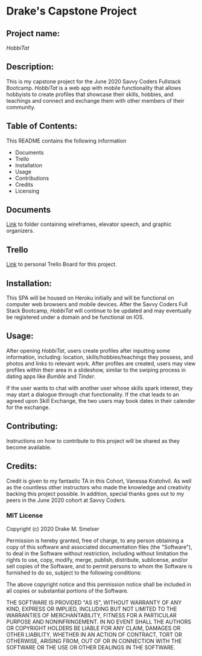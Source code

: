 # Drake's Capstone Project

## Project name:
_HobbiTat_


## Description:
This is my capstone project for the June 2020 Savvy Coders Fullstack Bootcamp. _HobbiTat_ is
a web app with mobile functionality that allows hobbyists to create profiles that showcase their skills, hobbies, and teachings and connect and exchange them with other members of their community.



## Table of Contents:
This README contains the following information
- Documents
- Trello
- Installation
- Usage
- Contributions
- Credits
- Licensing

## Documents
[Link](https://github.com/drakesmelser54/HobbiTat/tree/master/DOCS) to folder containing wireframes, elevator speech, and graphic organizers.

## Trello
[Link](https://trello.com/b/tVQ7Afir/capstone) to personal Trello Board for this project.

## Installation:
This SPA will be housed on Heroku initially and will be functional on computer web browsers and mobile devices. After the Savvy Coders Full Stack Bootcamp, _HobbiTat_ will continue to be updated and may eventually be registered under a domain and be functional on IOS.

## Usage:
After opening _HobbiTat_, users create profiles after inputting some information, including: location, skills/hobbies/teachings they possess, and photos and links to relevant work. After profiles are created, users may view profiles within their area in a slideshow, similar to the swiping process in dating apps like _Bumble_ and _Tinder_.

If the user wants to chat with another user whose skills spark interest, they may start a dialogue through chat functionality. If the chat leads to an agreed upon Skill Exchange, the two users may book dates in their calender for the exchange.


## Contributing:
Instructions on how to contribute to this project will be shared as they become available.


## Credits:
Credit is given to my fantastic TA in this Cohort, Vanessa Kratohvil. As well as the countless other instructors who made the knowledge and creativity backing this project possible. In addition, special thanks goes out to my peers in the June 2020 cohort at Savvy Coders.


### MIT License
Copyright (c) 2020 Drake M. Smelser

Permission is hereby granted, free of charge, to any person obtaining a copy of this software and associated documentation files (the "Software"), to deal in the Software without restriction, including without limitation the rights to use, copy, modify, merge, publish, distribute, sublicense, and/or sell copies of the Software, and to permit persons to whom the Software is furnished to do so, subject to the following conditions:

The above copyright notice and this permission notice shall be included in all copies or substantial portions of the Software.

THE SOFTWARE IS PROVIDED "AS IS", WITHOUT WARRANTY OF ANY KIND, EXPRESS OR IMPLIED, INCLUDING BUT NOT LIMITED TO THE WARRANTIES OF MERCHANTABILITY, FITNESS FOR A PARTICULAR PURPOSE AND NONINFRINGEMENT. IN NO EVENT SHALL THE AUTHORS OR COPYRIGHT HOLDERS BE LIABLE FOR ANY CLAIM, DAMAGES OR OTHER LIABILITY, WHETHER IN AN ACTION OF CONTRACT, TORT OR OTHERWISE, ARISING FROM, OUT OF OR IN CONNECTION WITH THE SOFTWARE OR THE USE OR OTHER DEALINGS IN THE SOFTWARE.
